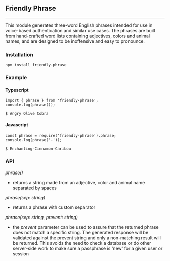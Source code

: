 ## Friendly Phrase
---

This module generates three-word English phrases intended for use in voice-based authentication and similar use cases. The phrases are built from hand-crafted word lists containing adjectives, colors and animal names, and are designed to be inoffensive and easy to pronounce.

### Installation
`npm install friendly-phrase`

### Example
#### Typescript
```
import { phrase } from 'friendly-phrase';
console.log(phrase());

$ Angry Olive Cobra
```

#### Javascript
```
const phrase = require('friendly-phrase').phrase;
console.log(phrase('-'));

$ Enchanting-Cinnamon-Caribou
```

### API
_phrase()_
- returns a string made from an adjective, color and animal name separated by spaces

_phrase(sep: string)_
- returns a phrase with custom separator

_phrase(sep: string, prevent: string)_
- the _prevent_ parameter can be used to assure that the returned phrase does not match a specific string. The generated response will be validated against the prevent string and only a non-matching result will be returned. This avoids the need to check a database or do other server-side work to make sure a passphrase is 'new' for a given user or session
